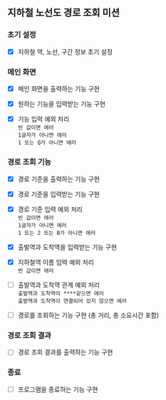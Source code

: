 ## 지하철 노선도 경로 조회 미션

### 초기 설정
- [X] 지하철 역, 노선, 구간 정보 초기 설정

### 메인 화면
- [X] 메인 화면을 출력하는 기능 구현
- [X] 원하는 기능을 입력받는 기능 구현
- [X] 기능 입력 예외 처리
  <br> `빈 값이면 에러`
  <br> `1글자가 아니면 에러`
  <br> `1 또는 Q가 아니면 에러`


### 경로 조회 기능
- [X] 경로 기준을 출력하는 기능 구현
- [X] 경로 기준을 입력받는 기능 구현
- [X] 경로 기준 입력 예외 처리
  <br> `빈 값이면 에러`
  <br> `1글자가 아니면 에러`
  <br> `1 또는 2 또는 B가 아니면 에러`

- [X] 출발역과 도착역을 입력받는 기능 구현
- [X] 지하철역 이름 입력 예외 처리
  <br> `빈 값이면 에러`

- [ ] 출발역과 도착역 관계 예외 처리
  <br> `출발역과 도착역이 ****같으면 에러`
  <br> `출발역과 도착역이 연결되어 있지 않으면 에러`

- [ ] 경로를 조회하는 기능 구현 (총 거리, 총 소요시간 포함)


### 경로 조회 결과
- [ ] 경로 조회 결과를 출력하는 기능 구현

### 종료
- [ ] 프로그램을 종료하는 기능 구현